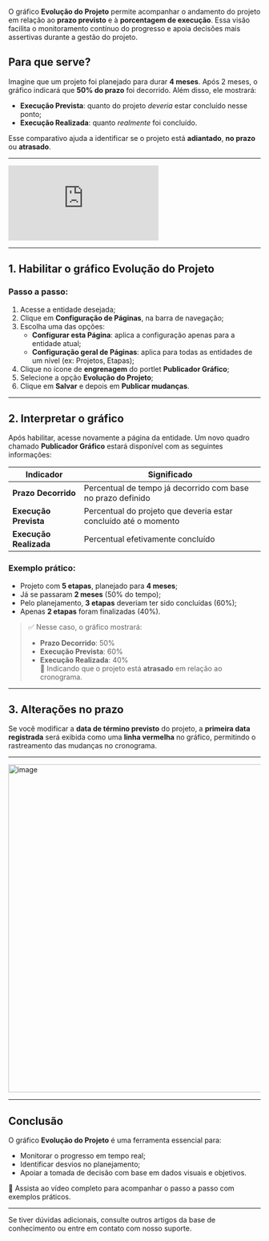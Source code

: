 O gráfico **Evolução do Projeto** permite acompanhar o andamento do projeto em relação ao **prazo previsto** e à **porcentagem de execução**. Essa visão facilita o monitoramento contínuo do progresso e apoia decisões mais assertivas durante a gestão do projeto.

## Para que serve?

Imagine que um projeto foi planejado para durar **4 meses**. Após 2 meses, o gráfico indicará que **50% do prazo** foi decorrido. Além disso, ele mostrará:

- **Execução Prevista**: quanto do projeto *deveria* estar concluído nesse ponto;
- **Execução Realizada**: quanto *realmente* foi concluído.

Esse comparativo ajuda a identificar se o projeto está **adiantado**, **no prazo** ou **atrasado**.

---

<div class="video-container">
  <iframe
    src="https://player.vimeo.com/video/1121501301"
    title="Tutoria Vimeo"
    frameborder="0"
    allow="autoplay; fullscreen; picture-in-picture"
    allowfullscreen>
  </iframe>
</div>

---

## 1. Habilitar o gráfico Evolução do Projeto

### Passo a passo:

1. Acesse a entidade desejada;
2. Clique em **Configuração de Páginas**, na barra de navegação;
3. Escolha uma das opções:
   - **Configurar esta Página**: aplica a configuração apenas para a entidade atual;
   - **Configuração geral de Páginas**: aplica para todas as entidades de um nível (ex: Projetos, Etapas);
4. Clique no ícone de **engrenagem** do portlet **Publicador Gráfico**;
5. Selecione a opção **Evolução do Projeto**;
6. Clique em **Salvar** e depois em **Publicar mudanças**.

---

## 2. Interpretar o gráfico

Após habilitar, acesse novamente a página da entidade. Um novo quadro chamado **Publicador Gráfico** estará disponível com as seguintes informações:

| Indicador            | Significado |
|----------------------|-------------|
| **Prazo Decorrido**     | Percentual de tempo já decorrido com base no prazo definido |
| **Execução Prevista**   | Percentual do projeto que deveria estar concluído até o momento |
| **Execução Realizada** | Percentual efetivamente concluído |

### Exemplo prático:

- Projeto com **5 etapas**, planejado para **4 meses**;
- Já se passaram **2 meses** (50% do tempo);
- Pelo planejamento, **3 etapas** deveriam ter sido concluídas (60%);
- Apenas **2 etapas** foram finalizadas (40%).

> ✅ Nesse caso, o gráfico mostrará:  
> - **Prazo Decorrido**: 50%  
> - **Execução Prevista**: 60%  
> - **Execução Realizada**: 40%  
> 🔁 Indicando que o projeto está **atrasado** em relação ao cronograma.

---

## 3. Alterações no prazo

Se você modificar a **data de término previsto** do projeto, a **primeira data registrada** será exibida como uma **linha vermelha** no gráfico, permitindo o rastreamento das mudanças no cronograma.

---
<img width="1907" height="655" alt="image" src="https://github.com/user-attachments/assets/77b01b56-405f-42f8-a55d-d39cfde12bd0" />


---

## Conclusão

O gráfico **Evolução do Projeto** é uma ferramenta essencial para:

- Monitorar o progresso em tempo real;
- Identificar desvios no planejamento;
- Apoiar a tomada de decisão com base em dados visuais e objetivos.

🎥 Assista ao vídeo completo para acompanhar o passo a passo com exemplos práticos.

---

Se tiver dúvidas adicionais, consulte outros artigos da base de conhecimento ou entre em contato com nosso suporte.
